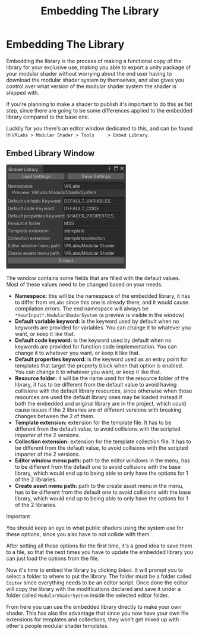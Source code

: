 ﻿---
uid: adv-EmbeddingLibrary
title: Embedding The Library
---

# Embedding The Library

Embedding the library is the process of making a functional copy of the library for your exclusive use, making you able to export a unity package of your modular shader without worrying about the end user having to download the modular shader system by themselves, and also gives you control over what version of the modular shader system the shader is shipped with.

If you're planning to make a shader to publish it's important to do this as fist step, since there are going to be some differences applied to the embedded library compared to the base one.

Luckily for you there's an editor window dedicated to this, and can be found in `VRLabs > Modular Shader > Tools     > Embed Library`.

## Embed Library Window

![window](/images/docs/AdvancedTopics/1.png)

The window contains some fields that are filled with the default values. Most of these values need to be changed based on your needs.

- **Namespace:** this will be the namespace of the embedded library, it has to differ from `VRLabs` since this one is already there, and it would cause compilation errors. The end namespace will always be `*YourInput*.ModularShaderSystem` (a preview is visible in the window)
- **Default variable keyword:** is the keyword used by default when no keywords are provided for variables. You can change it to whatever you want, or keep it like that.
- **Default code keyword:** is the keyword used by default when no keywords are provided for function code implementation. You can change it to whatever you want, or keep it like that.
- **Default properties keyword:** is the keyword used as an entry point for templates that target the property block when that option is enabled. You can change it to whatever you want, or keep it like that.
- **Resource folder:** it will be the name used for the resource folder of the library, it has to be different from the default value to avoid having collisions with the default library resources, since otherwise when those resources are used the default library ones may be loaded instead if both the embedded and original library are in the project, which could cause issues if the 2 libraries are of different versions with breaking changes between the 2 of them.
- **Template extension:** extension for the template file. It has to be different from the default value, to avoid collisions with the scripted importer of the 2 versions.
- **Collection extension:** extension for the template collection file. It has to be different from the default value, to avoid collisions with the scripted importer of the 2 versions.
- **Editor window menu path:** path to the editor windows in the menu, has to be different from the default one to avoid collisions with the base library, which would end up to being able to only have the options for 1 of the 2 libraries.
- **Create asset menu path:** path to the create asset menu in the menu, has to be different from the default one to avoid collisions with the base library, which would end up to being able to only have the options for 1 of the 2 libraries.

> [!IMPORTANT]
> You should keep an eye to what public shaders using the system use for these options, since you also have to not collide with them.

After setting all those options for the first time, it's a good idea to save them to a file, so that the next times you have to update the embedded library you can just load the options from the file.

Now it's time to embed the library by clicking `Embed`. It will prompt you to select a folder to where to put the library. The folder must be a folder called `Editor` since everything needs to be an editor script. Once done the editor will copy the library with the modifications declared and save it under a folder called `ModularShaderSystem` inside the selected editor folder.

From here you can use the embedded library directly to make your own shader. This has also the advantage that since you now have your own file extensions for templates and collections, they won't get mixed up with other's people modular shader templates.




